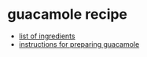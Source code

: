 # guacamole recipe
- [list of ingredients](ingredients.md)
- [instructions for preparing guacamole](instructions.md)
